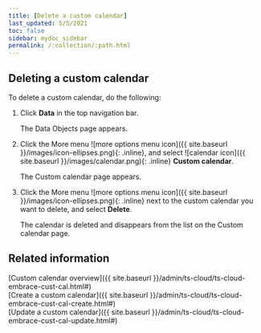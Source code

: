 ```yaml
---
title: [Delete a custom calendar]
last_updated: 5/5/2021
toc: false
sidebar: mydoc_sidebar
permalink: /:collection/:path.html
---
```



## Deleting a custom calendar

To delete a custom calendar, do the following:

1. Click **Data** in the top navigation bar.

   The Data Objects page appears.

2. Click the More menu ![more options menu icon]({{ site.baseurl }}/images/icon-ellipses.png){: .inline}, and select ![calendar icon]({{ site.baseurl }}/images/calendar.png){: .inline}  **Custom calendar**.

   The Custom calendar page appears.

3. Click the More menu ![more options menu icon]({{ site.baseurl }}/images/icon-ellipses.png){: .inline} next to the custom calendar you want to delete, and select **Delete**.

   The calendar is deleted and disappears from the list on the Custom calendar page.

## Related information

[Custom calendar overview]({{ site.baseurl }}/admin/ts-cloud/ts-cloud-embrace-cust-cal.html#)  
[Create a custom calendar]({{ site.baseurl }}/admin/ts-cloud/ts-cloud-embrace-cust-cal-create.html#)  
[Update a custom calendar]({{ site.baseurl }}/admin/ts-cloud/ts-cloud-embrace-cust-cal-update.html#)
